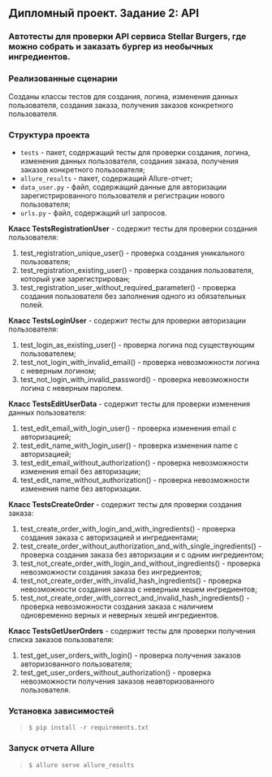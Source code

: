 ## Дипломный проект. Задание 2: API

### Автотесты для проверки API сервиса Stellar Burgers, где можно собрать и заказать бургер из необычных ингредиентов.

### Реализованные сценарии

Созданы классы тестов для создания, логина, изменения данных пользователя, создания заказа, получения заказов конкретного пользователя.

### Структура проекта

- `tests` - пакет, содержащий тесты для проверки создания, логина, изменения данных пользователя, создания заказа, получения заказов конкретного пользователя;
- `allure_results` - пакет, содержащий Allure-отчет;
- `data_user.py` - файл, содержащий данные для авторизации зарегистрированного пользователя и регистрации нового пользователя;
- `urls.py` - файл, содержащий url запросов.

**Класс TestsRegistrationUser** - содержит тесты для проверки создания пользователя:
1. test_registration_unique_user() - проверка создания уникального пользователя;
2. test_registration_existing_user() - проверка создания пользователя, который уже зарегистрирован;
3. test_registration_user_without_required_parameter() - проверка создания пользователя без заполнения одного из обязательных полей.

**Класс TestsLoginUser** - содержит тесты для проверки авторизации пользователя:
1. test_login_as_existing_user() - проверка логина под существующим пользователем;
2. test_not_login_with_invalid_email() - проверка невозможности логина с неверным логином;
3. test_not_login_with_invalid_password() - проверка невозможности логина с неверным паролем.

**Класс TestsEditUserData** - содержит тесты для проверки изменения данных пользователя:
1. test_edit_email_with_login_user() - проверка изменения email с авторизацией;
2. test_edit_name_with_login_user() - проверка изменения name с авторизацией;
3. test_edit_email_without_authorization() - проверка невозможности изменения email без авторизации;
4. test_edit_name_without_authorization() - проверка невозможности изменения name без авторизации.

**Класс TestsCreateOrder** - содержит тесты для проверки создания заказа:
1. test_create_order_with_login_and_with_ingredients() - проверка создания заказа с авторизацией и ингредиентами;
2. test_create_order_without_authorization_and_with_single_ingredients() - проверка создания заказа без авторизации и с одним ингредиентом;
3. test_not_create_order_with_login_and_without_ingredients() - проверка невозможности создания заказа без ингредиентов;
4. test_not_create_order_with_invalid_hash_ingredients() - проверка невозможности создания заказа с неверным хешем ингредиентов;
5. test_not_create_order_with_correct_and_invalid_hash_ingredients() - проверка невозможности создания заказа с наличием одновременно верных и неверных хешей ингредиентов.

**Класс TestsGetUserOrders** - содержит тесты для проверки получения списка заказов пользователя:
1. test_get_user_orders_with_login() - проверка получения заказов авторизованного пользователя;
2. test_get_user_orders_without_authorization() - проверка невозможности получения заказов неавторизованного пользователя.



### Установка зависимостей

> `$ pip install -r requirements.txt`

### Запуск отчета Allure

> `$ allure serve allure_results`
